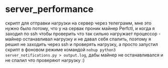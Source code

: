 # server_performance

скрипт для отправки нагрузки на сервер через телеграмм, мне это нужно было потому, что у на сервак проник майнер Perfctl,
и когда я заходил по ssh чтобы проверить что так сильно нагружает процессор - майнер останавливал нагрузку и не давал себя спалить,
поэтому я решил не заходить через ssh и проверять нагрузку, а просто запустил скрипт в фоновом режиме командой
`nohup python3 server_notifications.py > output.log`,
дабы майнер не останавливался и не спалил что проверяют нагрузку :)
